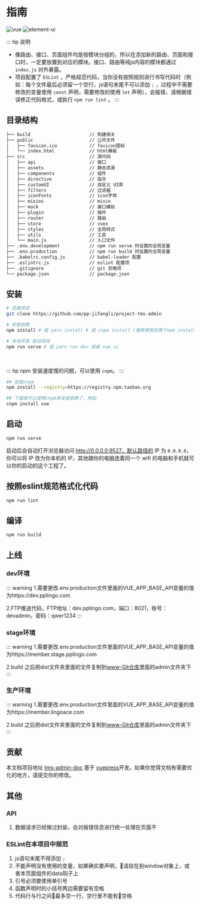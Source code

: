 # 指南

![vue](https://img.shields.io/badge/vue-3.9.2-brightgreen.svg)
![element-ui](https://img.shields.io/badge/element--ui-2.4.6-brightgreen.svg)

::: tip 说明
- 像路由、接口、页面组件均是按模块分组的，所以在添加新的路由、页面和接口时，一定要放置到对应的模块。接口、路由等纯js内容的模块都通过 `index.js` 对外暴露。
- 项目配置了 `ESLint` ，严格规范代码，当你没有按照规则进行书写代码时（例如：每个文件最后必须留一个空行，js语句末尾不可以添加 `;` ，过程中不需要修改的变量使用 `const` 声明，需要修改的使用 `let` 声明），会报错，请根据错误修正代码格式，或执行 `npm run lint` 。
:::

## 目录结构

```bash
├── build                      // 构建相关
├── public                     // 公共文件
│   ├── favicon.ico            // favicon图标
│   └── index.html             // html模板
├── src                        // 源代码
│   ├── api                    // 接口
│   ├── assets                 // 静态资源
│   ├── components             // 组件
│   ├── directive              // 指令
│   ├── customUI               // 自定义 UI库
│   ├── filters                // 过滤器
│   ├── iconFonts              // icon字体
│   ├── mixins                 // mixin
│   ├── mock                   // 接口模拟
│   ├── plugin                 // 插件
│   ├── router                 // 路由
│   ├── store                  // vuex
│   ├── styles                 // 全局样式
│   ├── utils                  // 工具
│   └── main.js                // 入口文件
├── .env.development           // npm run serve 时设置的全局变量
├── .env.production            // npm run build 时设置的全局变量
├── .babelrc.config.js         // babel-loader 配置
├── .eslintrc.js               // eslint 配置项
├── .gitignore                 // git 忽略项
└── package.json               // package.json
```

## 安装

```bash
# 克隆项目
git clone https://github.com/pp-jifangli/project-tms-admin

# 安装依赖
npm install # 或 yarn install # 或 cnpm install (推荐使用后两个npm install 初始化太慢)

# 本地开发 启动项目
npm run serve # 或 yarn run dev 或者 vue ui
```

<br/>

::: tip
npm 安装速度慢的问题，可以使用 `cnpm`。
:::

```bash
## 安装cnpm
npm install --registry=https://registry.npm.taobao.org

## 下面就可以使用cnpm来安装依赖了，例如
cnpm install vue
```

## 启动

```bash
npm run serve
```
启动后会自动打开浏览器访问 http://0.0.0.0:9527，默认路径的 IP 为 `0.0.0.0`，你可以将 IP 改为你本机的 IP，其他跟你的电脑连着同一个 wifi 的电脑和手机就可以你的启动的这个工程了。

## 按照eslint规范格式化代码

```bash
npm run lint
```

## 编译

```bash
npm run build
```

## 上线

### dev环境

::: warning
  1.需要更改.env.production文件里面的VUE_APP_BASE_API变量的值为https://dev.pplingo.com

  2.FTP推送代码，FTP地址：dev.pplingo.com，端口：8021，账号：devadmin，密码：qwer1234
:::

### stage环境

::: warning
  1.需要更改.env.production文件里面的VUE_APP_BASE_API变量的值为https://member.stage.pplingo.com

  2.build 之后把dist文件夹里面的文件复制到[www-Git仓库](https://github.com/pplingo/www.git)里面的admin文件夹下
:::

### 生产环境

::: warning
  1.需要更改.env.production文件里面的VUE_APP_BASE_API变量的值为https://member.lingoace.com

  2.build 之后把dist文件夹里面的文件复制到[www-Git仓库](https://github.com/pplingo/www.git)里面的admin文件夹下
:::

## 贡献

本文档项目地址 [tms-admin-doc](https://github.com/pp-jifangli/project-tms-admin-doc) 基于 [vuepress](https://github.com/vuejs/vuepress)开发。如果你觉得文档有需要优化的地方，请提交你的修改。

## 其他

### API

1. 数据请求已经做过封装，会对报错信息进行统一处理在页面不

### ESLint在本项目中规范

1. js语句末尾不得添加 `;` 
2. 不能声明没有使用的变量，如果确实要声明，请挂在到window对象上，或者本页面组件的data钩子上
3. 引号必须要使用单引号
4. 函数声明时的小括号两边需要留有空格
5. 代码行与行之间最多空一行，空行里不能有空格

